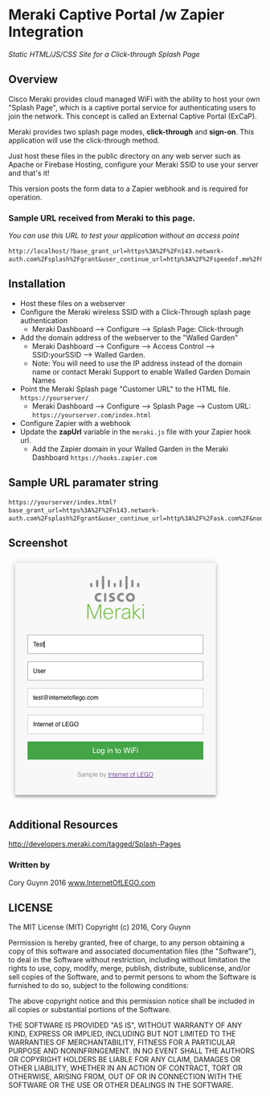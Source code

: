 
#  Meraki Captive Portal /w Zapier Integration
*Static HTML/JS/CSS Site for a Click-through Splash Page*

## Overview
Cisco Meraki provides cloud managed WiFi with the ability to host your own "Splash Page", which is a captive portal service for authenticating users to join the network. This concept is called an External Captive Portal (ExCaP). 

Meraki provides two splash page modes, **click-through** and **sign-on**. This application will use the click-through method.

Just host these files in the public directory on any web server such as Apache or Firebase Hosting, configure your Meraki SSID to use your server and that's it!

This version posts the form data to a Zapier webhook and is required for operation. 

### Sample URL received from Meraki to this page.
*You can use this URL to test your application without an access point*
```
http://localhost/?base_grant_url=https%3A%2F%2Fn143.network-auth.com%2Fsplash%2Fgrant&user_continue_url=http%3A%2F%2Fspeedof.me%2F&node_id=149624922840090&node_mac=88:15:44:60:1c:1a&gateway_id=149624922840090&client_ip=10.255.60.208&client_mac=f4:5c:89:9b:17:67
```

## Installation
* Host these files on a webserver
* Configure the Meraki wireless SSID with a Click-Through splash page authentication
    * Meraki Dashboard --> Configure --> Splash Page: Click-through
* Add the domain address of the webserver to the "Walled Garden" 
    * Meraki Dashboard --> Configure --> Access Control --> SSID:yourSSID --> Walled Garden.
    * Note: You will need to use the IP address instead of the domain name or contact Meraki Support to enable Walled Garden Domain Names
* Point the Meraki Splash page "Customer URL" to the HTML file. `https://yourserver/`
    * Meraki Dashboard --> Configure --> Splash Page --> Custom URL: `https://yourserver.com/index.html`
* Configure Zapier with a webhook
* Update the **zapUrl** variable in the `meraki.js` file with your Zapier hook url.
    * Add the Zapier domain in your Walled Garden in the Meraki Dashboard `https://hooks.zapier.com`



## Sample URL paramater string
```
https://yourserver/index.html?base_grant_url=https%3A%2F%2Fn143.network-auth.com%2Fsplash%2Fgrant&user_continue_url=http%3A%2F%2Fask.com%2F&node_id=149624921787028&node_mac=88:15:44:50:0a:94&gateway_id=149624921787028&client_ip=10.110.154.195&client_mac=60:e3:ac:f7:48:08:22
```

## Screenshot
![alt screenshot](screenshot.png)


## Additional Resources
http://developers.meraki.com/tagged/Splash-Pages

### Written by 
Cory Guynn
2016
www.InternetOfLEGO.com


## LICENSE
The MIT License (MIT)
Copyright (c) 2016, Cory Guynn

Permission is hereby granted, free of charge, to any person obtaining a copy of this software and associated documentation files (the "Software"), to deal in the Software without restriction, including without limitation the rights to use, copy, modify, merge, publish, distribute, sublicense, and/or sell copies of the Software, and to permit persons to whom the Software is furnished to do so, subject to the following conditions:

The above copyright notice and this permission notice shall be included in all copies or substantial portions of the Software.

THE SOFTWARE IS PROVIDED "AS IS", WITHOUT WARRANTY OF ANY KIND, EXPRESS OR IMPLIED, INCLUDING BUT NOT LIMITED TO THE WARRANTIES OF MERCHANTABILITY, FITNESS FOR A PARTICULAR PURPOSE AND NONINFRINGEMENT. IN NO EVENT SHALL THE AUTHORS OR COPYRIGHT HOLDERS BE LIABLE FOR ANY CLAIM, DAMAGES OR OTHER LIABILITY, WHETHER IN AN ACTION OF CONTRACT, TORT OR OTHERWISE, ARISING FROM, OUT OF OR IN CONNECTION WITH THE SOFTWARE OR THE USE OR OTHER DEALINGS IN THE SOFTWARE.
